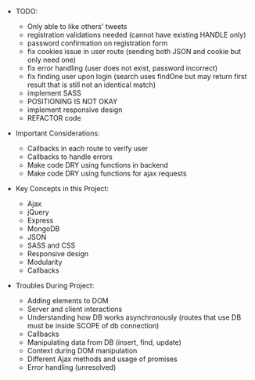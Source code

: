 * TODO:
  * Only able to like others' tweets
  * registration validations needed (cannot have existing HANDLE only)
  * password confirmation on registration form
  * fix cookies issue in user route (sending both JSON and cookie but only need one)
  * fix error handling (user does not exist, password incorrect)
  * fix finding user upon login (search uses findOne but may return first result that is still not an identical match)
  * implement SASS
  * POSITIONING IS NOT OKAY
  * implement responsive design
  * REFACTOR code

* Important Considerations:
  * Callbacks in each route to verify user
  * Callbacks to handle errors
  * Make code DRY using functions in backend
  * Make code DRY using functions for ajax requests

* Key Concepts in this Project:
  * Ajax
  * jQuery
  * Express
  * MongoDB
  * JSON
  * SASS and CSS
  * Responsive design
  * Modularity
  * Callbacks

* Troubles During Project:
  * Adding elements to DOM
  * Server and client interactions
  * Understanding how DB works asynchronously (routes that use DB must be inside SCOPE of db connection)
  * Callbacks
  * Manipulating data from DB (insert, find, update)
  * Context during DOM manipulation
  * Different Ajax methods and usage of promises
  * Error handling (unresolved)
